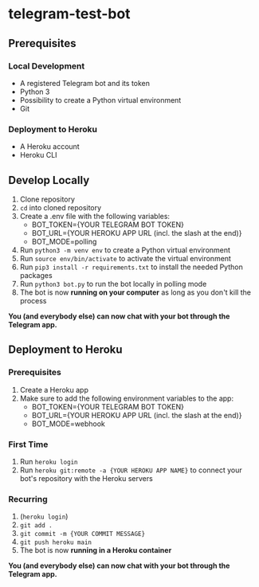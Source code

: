 # telegram-test-bot

## Prerequisites

### Local Development

- A registered Telegram bot and its token
- Python 3
- Possibility to create a Python virtual environment
- Git

### Deployment to Heroku

- A Heroku account
- Heroku CLI

## Develop Locally

1. Clone repository
2. ``cd`` into cloned repository
3. Create a .env file with the following variables:
   - BOT_TOKEN={YOUR TELEGRAM BOT TOKEN}
   - BOT_URL={YOUR HEROKU APP URL (incl. the slash at the end)}
   - BOT_MODE=polling
4. Run ``python3 -m venv env`` to create a Python virtual environment
5. Run ``source env/bin/activate`` to activate the virtual environment
6. Run ``pip3 install -r requirements.txt`` to install the needed Python packages
7. Run ``python3 bot.py`` to run the bot locally in polling mode
8. The bot is now **running on your computer** as long as you don't kill the process

**You (and everybody else) can now chat with your bot through the Telegram app.**

## Deployment to Heroku

### Prerequisites

1. Create a Heroku app
2. Make sure to add the following environment variables to the app:
   - BOT_TOKEN={YOUR TELEGRAM BOT TOKEN}
   - BOT_URL={YOUR HEROKU APP URL (incl. the slash at the end)}
   - BOT_MODE=webhook

### First Time

1. Run ``heroku login``
2. Run ``heroku git:remote -a {YOUR HEROKU APP NAME}`` to connect your bot's repository with the Heroku servers

### Recurring

1. (``heroku login``)
2. ``git add .``
3. ``git commit -m {YOUR COMMIT MESSAGE}``
4. ``git push heroku main``
5. The bot is now **running in a Heroku container**

**You (and everybody else) can now chat with your bot through the Telegram app.**
